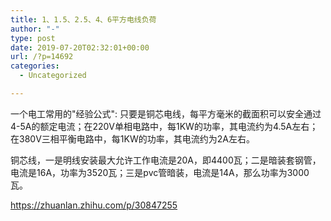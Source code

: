 ```yaml
---
title: 1、1.5、2.5、4、6平方电线负荷
author: "-"
type: post
date: 2019-07-20T02:32:01+00:00
url: /?p=14692
categories:
  - Uncategorized

---
```

一个电工常用的"经验公式": 只要是铜芯电线，每平方毫米的截面积可以安全通过4-5A的额定电流；在220V单相电路中，每1KW的功率，其电流约为4.5A左右；在380V三相平衡电路中，每1KW的功率，其电流约为2A左右。

铜芯线，一是明线安装最大允许工作电流是20A，即4400瓦；二是暗装套钢管，电流是16A，功率为3520瓦；三是pvc管暗装，电流是14A，那么功率为3000瓦。

https://zhuanlan.zhihu.com/p/30847255